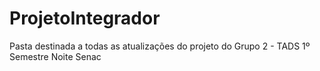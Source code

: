 # ProjetoIntegrador
Pasta destinada a todas as atualizações do projeto do Grupo 2 - TADS 1º Semestre Noite Senac
